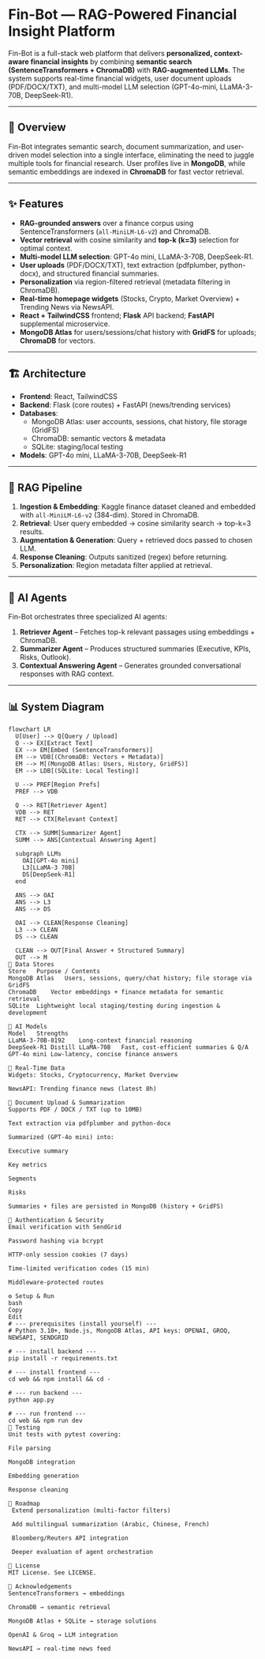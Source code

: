 # Fin-Bot — RAG-Powered Financial Insight Platform

Fin-Bot is a full-stack web platform that delivers **personalized, context-aware financial insights** by combining **semantic search (SentenceTransformers + ChromaDB)** with **RAG-augmented LLMs**. The system supports real-time financial widgets, user document uploads (PDF/DOCX/TXT), and multi-model LLM selection (GPT-4o-mini, LLaMA-3-70B, DeepSeek-R1).

---

## 📖 Overview

Fin-Bot integrates semantic search, document summarization, and user-driven model selection into a single interface, eliminating the need to juggle multiple tools for financial research. User profiles live in **MongoDB**, while semantic embeddings are indexed in **ChromaDB** for fast vector retrieval.

---

## ✨ Features

- **RAG-grounded answers** over a finance corpus using SentenceTransformers (`all-MiniLM-L6-v2`) and ChromaDB.
- **Vector retrieval** with cosine similarity and **top-k (k=3)** selection for optimal context.
- **Multi-model LLM selection**: GPT-4o mini, LLaMA-3-70B, DeepSeek-R1.
- **User uploads** (PDF/DOCX/TXT), text extraction (pdfplumber, python-docx), and structured financial summaries.
- **Personalization** via region-filtered retrieval (metadata filtering in ChromaDB).
- **Real-time homepage widgets** (Stocks, Crypto, Market Overview) + Trending News via NewsAPI.
- **React + TailwindCSS** frontend; **Flask** API backend; **FastAPI** supplemental microservice.
- **MongoDB Atlas** for users/sessions/chat history with **GridFS** for uploads; **ChromaDB** for vectors.

---

## 🏗️ Architecture

- **Frontend**: React, TailwindCSS  
- **Backend**: Flask (core routes) + FastAPI (news/trending services)  
- **Databases**:  
  - MongoDB Atlas: user accounts, sessions, chat history, file storage (GridFS)  
  - ChromaDB: semantic vectors & metadata  
  - SQLite: staging/local testing  
- **Models**: GPT-4o mini, LLaMA-3-70B, DeepSeek-R1

---

## 🔎 RAG Pipeline

1. **Ingestion & Embedding**: Kaggle finance dataset cleaned and embedded with `all-MiniLM-L6-v2` (384-dim). Stored in ChromaDB.
2. **Retrieval**: User query embedded → cosine similarity search → top-k=3 results.
3. **Augmentation & Generation**: Query + retrieved docs passed to chosen LLM.
4. **Response Cleaning**: Outputs sanitized (regex) before returning.
5. **Personalization**: Region metadata filter applied at retrieval.

---

## 🤖 AI Agents

Fin-Bot orchestrates three specialized AI agents:

1. **Retriever Agent** – Fetches top-k relevant passages using embeddings + ChromaDB.  
2. **Summarizer Agent** – Produces structured summaries (Executive, KPIs, Risks, Outlook).  
3. **Contextual Answering Agent** – Generates grounded conversational responses with RAG context.  

---

## 📊 System Diagram

```mermaid
flowchart LR
  U[User] --> Q[Query / Upload]
  Q --> EX[Extract Text]
  EX --> EM[Embed (SentenceTransformers)]
  EM --> VDB[(ChromaDB: Vectors + Metadata)]
  EM --> M[(MongoDB Atlas: Users, History, GridFS)]
  EM --> LDB[(SQLite: Local Testing)]

  U --> PREF[Region Prefs]
  PREF --> VDB

  Q --> RET[Retriever Agent]
  VDB --> RET
  RET --> CTX[Relevant Context]

  CTX --> SUMM[Summarizer Agent]
  SUMM --> ANS[Contextual Answering Agent]

  subgraph LLMs
    OAI[GPT-4o mini]
    L3[LLaMA-3 70B]
    DS[DeepSeek-R1]
  end

  ANS --> OAI
  ANS --> L3
  ANS --> DS

  OAI --> CLEAN[Response Cleaning]
  L3 --> CLEAN
  DS --> CLEAN

  CLEAN --> OUT[Final Answer + Structured Summary]
  OUT --> M
📂 Data Stores
Store	Purpose / Contents
MongoDB Atlas	Users, sessions, query/chat history; file storage via GridFS
ChromaDB	Vector embeddings + finance metadata for semantic retrieval
SQLite	Lightweight local staging/testing during ingestion & development

🧠 AI Models
Model	Strengths
LLaMA-3-70B-8192	Long-context financial reasoning
DeepSeek-R1 Distill LLaMA-70B	Fast, cost-efficient summaries & Q/A
GPT-4o mini	Low-latency, concise finance answers

📡 Real-Time Data
Widgets: Stocks, Cryptocurrency, Market Overview

NewsAPI: Trending finance news (latest 8h)

📑 Document Upload & Summarization
Supports PDF / DOCX / TXT (up to 10MB)

Text extraction via pdfplumber and python-docx

Summarized (GPT-4o mini) into:

Executive summary

Key metrics

Segments

Risks

Summaries + files are persisted in MongoDB (history + GridFS)

🔐 Authentication & Security
Email verification with SendGrid

Password hashing via bcrypt

HTTP-only session cookies (7 days)

Time-limited verification codes (15 min)

Middleware-protected routes

⚙️ Setup & Run
bash
Copy
Edit
# --- prerequisites (install yourself) ---
# Python 3.10+, Node.js, MongoDB Atlas, API keys: OPENAI, GROQ, NEWSAPI, SENDGRID

# --- install backend ---
pip install -r requirements.txt

# --- install frontend ---
cd web && npm install && cd -

# --- run backend ---
python app.py

# --- run frontend ---
cd web && npm run dev
🧪 Testing
Unit tests with pytest covering:

File parsing

MongoDB integration

Embedding generation

Response cleaning

📌 Roadmap
 Extend personalization (multi-factor filters)

 Add multilingual summarization (Arabic, Chinese, French)

 Bloomberg/Reuters API integration

 Deeper evaluation of agent orchestration

📜 License
MIT License. See LICENSE.

🙌 Acknowledgements
SentenceTransformers → embeddings

ChromaDB → semantic retrieval

MongoDB Atlas + SQLite → storage solutions

OpenAI & Groq → LLM integration

NewsAPI → real-time news feed

